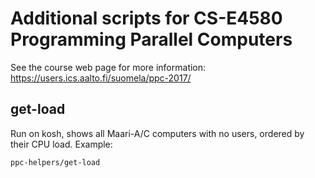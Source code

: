 Additional scripts for CS-E4580 Programming Parallel Computers
==============================================================

See the course web page for more information:
https://users.ics.aalto.fi/suomela/ppc-2017/


get-load
--------

Run on kosh, shows all Maari-A/C computers with no users,
ordered by their CPU load. Example:

    ppc-helpers/get-load

